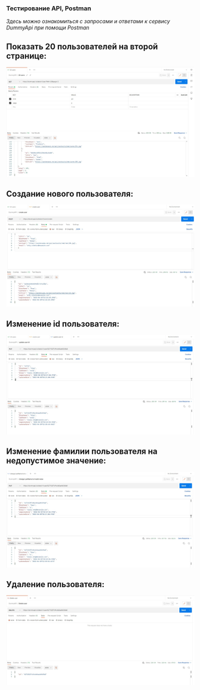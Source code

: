 ### Тестирование API, Postman 
_Здесь можно ознакомиться с запросами и ответами к сервису DummyApi при помощи Postman_

## Показать 20 пользователей на второй странице:
![](Request/Get_20_users.jpg)
## Создание нового пользователя:
![](Request/Post_create_user.jpg)
##  Изменение id пользователя:
![](Request/Put_update_user_id.jpg)
##  Изменение фамилии пользователя на недопустимое значение:
![](Request/Put_change_LastName_to_invalid_value.jpg)
## Удаление пользователя:
![](Request/Delete_delete_user.jpg)